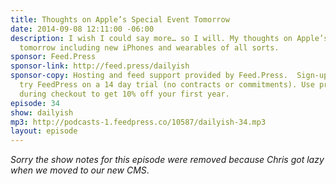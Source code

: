 ```yaml
---
title: Thoughts on Apple’s Special Event Tomorrow
date: 2014-09-08 12:11:00 -06:00
description: I wish I could say more… so I will. My thoughts on Apple’s special event
  tomorrow including new iPhones and wearables of all sorts.
sponsor: Feed.Press
sponsor-link: http://feed.press/dailyish
sponsor-copy: Hosting and feed support provided by Feed.Press.  Sign-up today and
  try FeedPress on a 14 day trial (no contracts or commitments). Use promo code "dailyish"
  during checkout to get 10% off your first year.
episode: 34
show: dailyish
mp3: http://podcasts-1.feedpress.co/10587/dailyish-34.mp3
layout: episode
---
```


<em>Sorry the show notes for this episode were removed because Chris got lazy when we moved to our new CMS</em>.
